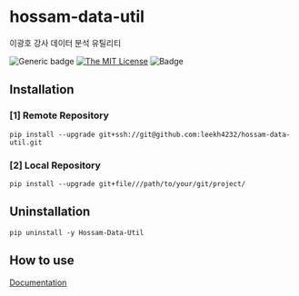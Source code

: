 # hossam-data-util

이광호 강사 데이터 분석 유틸리티 


![Generic badge](https://img.shields.io/badge/version-0.0.1-critical.svg)
[![The MIT License](https://img.shields.io/badge/license-MIT-orange.svg?style=flat-square)](http://opensource.org/licenses/MIT)
![Badge](https://img.shields.io/badge/Author-Lee%20KwangHo-blue.svg)


## Installation

### [1] Remote Repository

```shell
pip install --upgrade git+ssh://git@github.com:leekh4232/hossam-data-util.git
```

### [2] Local Repository

```shell
pip install --upgrade git+file///path/to/your/git/project/
```

## Uninstallation

```shell
pip uninstall -y Hossam-Data-Util
```

## How to use

[Documentation](./hossam/index.html)